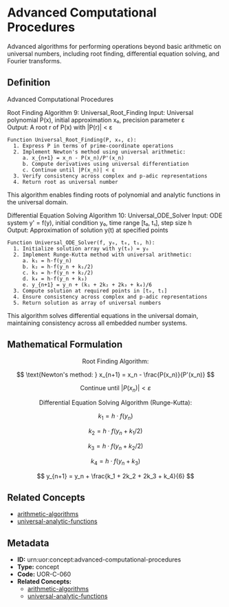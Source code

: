 # Advanced Computational Procedures

Advanced algorithms for performing operations beyond basic arithmetic on universal numbers, including root finding, differential equation solving, and Fourier transforms.

## Definition

Advanced Computational Procedures

Root Finding
Algorithm 9: Universal_Root_Finding
Input: Universal polynomial P(x), initial approximation x₀, precision parameter ε  
Output: A root r of P(x) with |P(r)| < ε

```
Function Universal_Root_Finding(P, x₀, ε):
  1. Express P in terms of prime-coordinate operations
  2. Implement Newton's method using universal arithmetic:
     a. x_{n+1} = x_n - P(x_n)/P'(x_n)
     b. Compute derivatives using universal differentiation
     c. Continue until |P(x_n)| < ε
  3. Verify consistency across complex and p-adic representations
  4. Return root as universal number
```

This algorithm enables finding roots of polynomial and analytic functions in the universal domain.

Differential Equation Solving
Algorithm 10: Universal_ODE_Solver
Input: ODE system y' = f(y), initial condition y₀, time range [t₀, t₁], step size h  
Output: Approximation of solution y(t) at specified points

```
Function Universal_ODE_Solver(f, y₀, t₀, t₁, h):
  1. Initialize solution array with y(t₀) = y₀
  2. Implement Runge-Kutta method with universal arithmetic:
     a. k₁ = h·f(y_n)
     b. k₂ = h·f(y_n + k₁/2)
     c. k₃ = h·f(y_n + k₂/2)
     d. k₄ = h·f(y_n + k₃)
     e. y_{n+1} = y_n + (k₁ + 2k₂ + 2k₃ + k₄)/6
  3. Compute solution at required points in [t₀, t₁]
  4. Ensure consistency across complex and p-adic representations
  5. Return solution as array of universal numbers
```

This algorithm solves differential equations in the universal domain, maintaining consistency across all embedded number systems.

## Mathematical Formulation

$$
\text{Root Finding Algorithm:}
$$

$$
\text{Newton's method: } x_{n+1} = x_n - \frac{P(x_n)}{P'(x_n)}
$$

$$
\text{Continue until } |P(x_n)| < \varepsilon
$$

$$
\text{Differential Equation Solving Algorithm (Runge-Kutta):}
$$

$$
k_1 = h \cdot f(y_n)
$$

$$
k_2 = h \cdot f(y_n + k_1/2)
$$

$$
k_3 = h \cdot f(y_n + k_2/2)
$$

$$
k_4 = h \cdot f(y_n + k_3)
$$

$$
y_{n+1} = y_n + \frac{k_1 + 2k_2 + 2k_3 + k_4}{6}
$$

## Related Concepts

- [arithmetic-algorithms](./arithmetic-algorithms.md)
- [universal-analytic-functions](./universal-analytic-functions.md)

## Metadata

- **ID:** urn:uor:concept:advanced-computational-procedures
- **Type:** concept
- **Code:** UOR-C-060
- **Related Concepts:**
  - [arithmetic-algorithms](./arithmetic-algorithms.md)
  - [universal-analytic-functions](./universal-analytic-functions.md)
